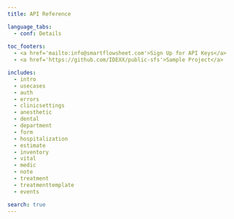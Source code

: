 ```yaml
---
title: API Reference

language_tabs:
  - conf: Details
  
toc_footers:
  - <a href='mailto:info@smartflowsheet.com'>Sign Up for API Keys</a>
  - <a href='https://github.com/IDEXX/public-sfs'>Sample Project</a>

includes:
  - intro
  - usecases
  - auth
  - errors
  - clinicsettings
  - anesthetic
  - dental
  - department
  - form
  - hospitalization
  - estimate
  - inventory
  - vital
  - medic
  - note
  - treatment
  - treatmenttemplate
  - events

search: true
---
```





